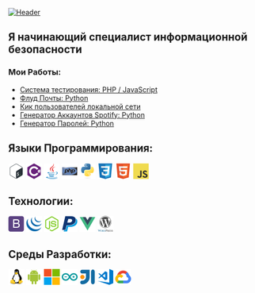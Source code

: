 [![Header](https://d.radikal.ru/d26/2110/f7/6a89c7dd766f.png)](https://github.com/KaliSecurityMax)

## Я начинающий специалист информационной безопасности

### Мои Работы:
- [Система тестирования: PHP / JavaScript](https://github.com/KaliSecurityMax/ExamenSystem)
- [Флуд Почты: Python](https://github.com/KaliSecurityMax/EmailFlood)
- [Кик пользователей локальной сети](https://github.com/KaliSecurityMax/WI-FI-KickUsers)
- [Генератор Аккаунтов Spotify: Python](https://github.com/KaliSecurityMax/Spotify-Generator-Account)
- [Генератор Паролей: Python](https://www.youtube.com/watch?v=_k9Xu61XlVE)

## Языки Программирования:
<img src='./icons/languages/bash.svg' height=32 title='bash'> <img src='./icons/languages/csharp.svg' height=32 title='csharp'> <img src='./icons/languages/java.svg' height=32 title='java'> <img src='./icons/languages/php.svg' height=32 title='php'> <img src='./icons/languages/python.svg' height=32 title='python'> <img src='./icons/languages/z-css3.svg' height=32 title='css3'> <img src='./icons/languages/z-html5.svg' height=32 title='html5'> <img src='./icons/languages/z-javascript.svg' height=32 title='javascript'>

## Технологии:
<img src='./icons/technologies/bootstrap.svg' height=32 title='bootstrap'> <img src='./icons/technologies/jquery.svg' height=32 title='jquery'> <img src='./icons/technologies/nodejs.svg' height=32 title='nodejs'> <img src='./icons/technologies/paypal.svg' height=32 title='paypal'> <img src='./icons/technologies/vuejs.svg' height=32 title='vuejs'> <img src='./icons/technologies/wordpress.svg' height=32 title='wordpress'>

## Среды Разработки:
<img src='./icons/environments/00-linux.svg' height=32 title='linux'> <img src='./icons/environments/01-android.svg' height=32 title='android'> <img src='./icons/environments/02-windows.svg' height=32 title='windows'> <img src='./icons/environments/03-arduino.svg' height=32 title='arduino'> <img src='./icons/environments/10-intellij.svg' height=32 title='intellij'> <img src='./icons/environments/11-VSCode.svg' height=32 title='VSCode'> <img src='./icons/environments/22-Google Cloud.svg' height=32 title='Google Cloud'>
